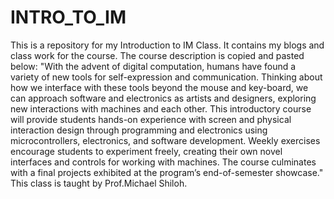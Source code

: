 # INTRO_TO_IM
This is a repository for my Introduction to IM Class. It contains my blogs and class work for the course. 
The course description is copied and pasted below:
"With the advent of digital computation, humans have found a variety of new tools for self-expression and communication. Thinking about how we interface with these tools beyond the mouse and key-board, we can approach software and electronics as artists and designers, exploring new interactions with machines and each other. This introductory course will provide students hands-on experience with screen and physical interaction design through programming and electronics using microcontrollers, electronics, and software development. Weekly exercises encourage students to experiment freely, creating their own novel interfaces and controls for working with machines. The course culminates with a final projects exhibited at the program’s end-of-semester showcase."
This class is taught by Prof.Michael Shiloh.
